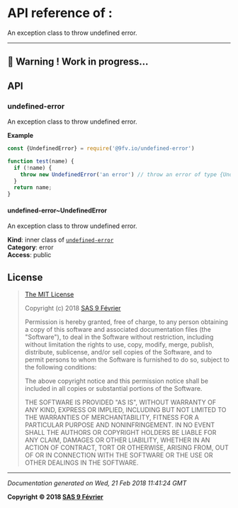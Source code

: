 # API reference of :

An exception class to throw undefined error.

---
&#x1F34E; **__Warning !__ Work in progress...**
---
## API

<a name="module_undefined-error"></a>

### undefined-error
An exception class to throw undefined error.

**Example**  
```js
const {UndefinedError} = require('@9fv.io/undefined-error')

function test(name) {
  if (!name) {
    throw new UndefinedError('an error') // throw an error of type {UndefinedError}.
  }
  return name;
}
```
<a name="module_undefined-error..UndefinedError"></a>

#### undefined-error~UndefinedError
An exception class to throw undefined error.

**Kind**: inner class of [<code>undefined-error</code>](#module_undefined-error)  
**Category**: error  
**Access**: public  
## <a name="license"> License

>
> [The MIT License](https://opensource.org/licenses/MIT)
>
> Copyright (c) 2018 [SAS 9 Février](https://9fevrier.com/)
>
> Permission is hereby granted, free of charge, to any person obtaining a copy
> of this software and associated documentation files (the "Software"), to deal
> in the Software without restriction, including without limitation the rights
> to use, copy, modify, merge, publish, distribute, sublicense, and/or sell
> copies of the Software, and to permit persons to whom the Software is
> furnished to do so, subject to the following conditions:
>
> The above copyright notice and this permission notice shall be included in all
> copies or substantial portions of the Software.
>
> THE SOFTWARE IS PROVIDED "AS IS", WITHOUT WARRANTY OF ANY KIND, EXPRESS OR
> IMPLIED, INCLUDING BUT NOT LIMITED TO THE WARRANTIES OF MERCHANTABILITY,
> FITNESS FOR A PARTICULAR PURPOSE AND NONINFRINGEMENT. IN NO EVENT SHALL THE
>AUTHORS OR COPYRIGHT HOLDERS BE LIABLE FOR ANY CLAIM, DAMAGES OR OTHER
> LIABILITY, WHETHER IN AN ACTION OF CONTRACT, TORT OR OTHERWISE, ARISING FROM,
> OUT OF OR IN CONNECTION WITH THE SOFTWARE OR THE USE OR OTHER DEALINGS IN THE
> SOFTWARE.
>

***

_Documentation generated on Wed, 21 Feb 2018 11:41:24 GMT_

**Copyright &copy; 2018 [SAS 9 Février](https://9fevrier.com/)**
